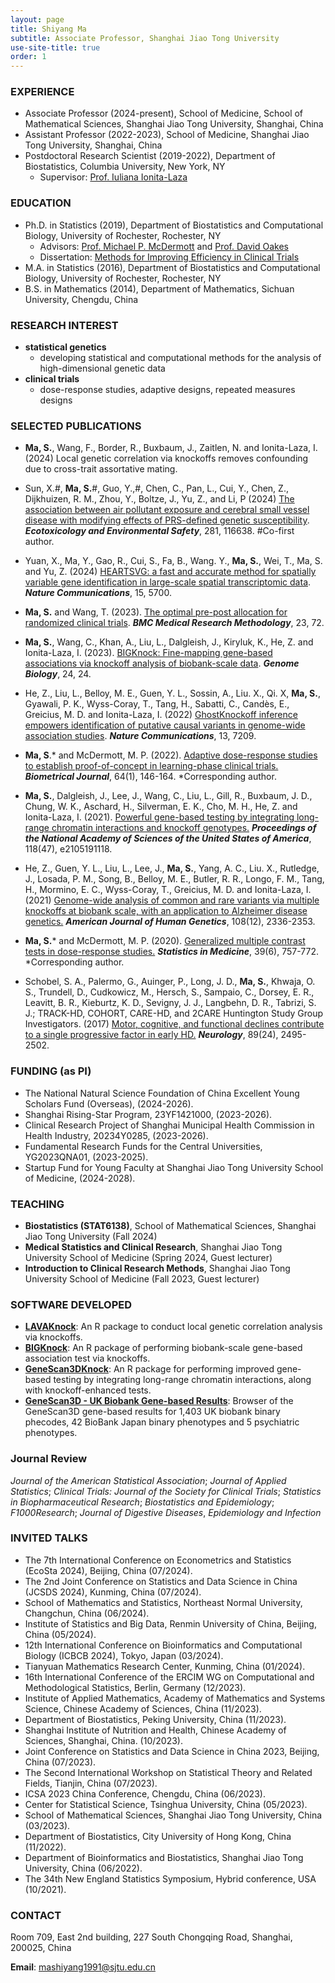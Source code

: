 ```yaml
---
layout: page
title: Shiyang Ma
subtitle: Associate Professor, Shanghai Jiao Tong University
use-site-title: true
order: 1
---
```


### EXPERIENCE
* Associate Professor (2024-present), School of Medicine, School of Mathematical Sciences, Shanghai Jiao Tong University, Shanghai, China
* Assistant Professor (2022-2023), School of Medicine, Shanghai Jiao Tong University, Shanghai, China
* Postdoctoral Research Scientist (2019-2022), Department of Biostatistics, Columbia University, New York, NY
    - Supervisor: [Prof. Iuliana Ionita-Laza](http://www.columbia.edu/~ii2135/)  


### EDUCATION 
*  Ph.D. in Statistics (2019), Department of Biostatistics and Computational Biology, University of Rochester, Rochester, NY  
    - Advisors: [Prof. Michael P. McDermott](https://www.urmc.rochester.edu/biostat/people/faculty/mcdermott.aspx) and [Prof. David Oakes](https://www.urmc.rochester.edu/biostat/people/faculty/oakes.aspx)       
    - Dissertation: [Methods for Improving Efficiency in Clinical Trials](https://search.proquest.com/docview/2335218128?pq-origsite=gscholar&fromopenview=true)     
*  M.A. in Statistics (2016), Department of Biostatistics and Computational Biology, University of Rochester, Rochester, NY    
*  B.S. in Mathematics (2014), Department of Mathematics, Sichuan University, Chengdu, China


### RESEARCH  INTEREST
* **statistical genetics**
   - developing statistical and computational methods for the analysis of high-dimensional genetic data
* **clinical trials** 
   - dose-response studies, adaptive designs, repeated measures designs


### SELECTED PUBLICATIONS 
<!---* **Ma, S.** and Zhang, Z. (2024). Powerful AI models uncover the mystery of the multi-systemic effects and autoimmunity of systemic lupus erythematosus.-->

* **Ma, S.**, Wang, F., Border, R., Buxbaum, J., Zaitlen, N. and Ionita-Laza, I. (2024) Local genetic correlation via knockoffs removes confounding due to cross-trait assortative mating.

<!---* Cui, Y., Lin, Q., Zhou, J., Yuan, X., **Ma, S.**\*, and Yu, Z.\* (2024) High-dimensional mediation analysis for longitudinal data. *Co-corresponding author.-->

* Sun, X.#, **Ma, S.**#, Guo, Y.,#, Chen, C., Pan, L., Cui, Y., Chen, Z., Dijkhuizen, R. M., Zhou, Y., Boltze, J., Yu, Z., and Li, P (2024) [The association between air pollutant exposure and cerebral small vessel disease with modifying effects of PRS-defined genetic susceptibility](https://www.sciencedirect.com/science/article/pii/S0147651324007140?via%3Dihub). _**Ecotoxicology and Environmental Safety**_, 281, 116638. #Co-first author.

* Yuan, X., Ma, Y., Gao, R., Cui, S., Fa, B., Wang. Y., **Ma, S.**, Wei, T., Ma, S. and Yu, Z. (2024) [HEARTSVG: a fast and accurate method for spatially variable gene identification in large-scale spatial transcriptomic data](https://doi.org/10.1038/s41467-024-49846-1). _**Nature Communications**_, 15, 5700.

* **Ma, S.** and Wang, T. (2023). [The optimal pre-post allocation for randomized clinical trials](https://doi.org/10.1186/s12874-023-01893-w). _**BMC Medical Research Methodology**_, 23, 72.

* **Ma, S.**, Wang, C., Khan, A., Liu, L., Dalgleish, J., Kiryluk, K., He, Z. and Ionita-Laza, I. (2023). [BIGKnock: Fine-mapping gene-based associations via knockoff analysis of biobank-scale data](https://doi.org/10.1186/s13059-023-02864-6). _**Genome Biology**_, 24, 24.

* He, Z., Liu, L., Belloy, M. E., Guen, Y. L., Sossin, A., Liu. X., Qi. X, **Ma, S.**, Gyawali, P. K., Wyss-Coray, T., Tang, H., Sabatti, C., Candès, E., Greicius, M. D. and Ionita-Laza, I. (2022) [GhostKnockoff inference empowers identification of putative causal variants in genome-wide association studies](https://doi.org/10.1038/s41467-022-34932-z). _**Nature Communications**_, 13, 7209.
  
* **Ma, S**.\* and McDermott, M. P. (2022). [Adaptive dose-response studies to establish proof-of-concept in learning-phase clinical trials.](https://doi.org/10.1002/bimj.202100044) _**Biometrical Journal**_, 64(1), 146-164. *Corresponding author.

* **Ma, S.**, Dalgleish, J., Lee, J., Wang, C., Liu, L., Gill, R., Buxbaum, J. D., Chung, W. K., Aschard, H., Silverman, E. K., Cho, M. H., He, Z. and Ionita-Laza, I. (2021). [Powerful gene-based testing by integrating long-range chromatin interactions and knockoff genotypes.](https://doi.org/10.1073/pnas.2105191118) _**Proceedings of the National Academy of Sciences of the United States of America**_, 118(47), e2105191118.

* He, Z., Guen, Y. L., Liu, L., Lee, J., **Ma, S.**, Yang, A. C.,  Liu. X., Rutledge, J., Losada, P. M., Song, B., Belloy, M. E., Butler, R. R., Longo, F. M., Tang, H., Mormino, E. C., Wyss-Coray, T., Greicius, M. D. and Ionita-Laza, I. (2021) [Genome-wide analysis of common and rare variants via multiple knockoffs at biobank scale, with an application to Alzheimer disease genetics.](https://doi.org/10.1016/j.ajhg.2021.10.009) _**American Journal of Human Genetics**_, 108(12), 2336-2353.

<!---* Prasad, P., Brown, L., **Ma, S.**, McDavid, A., Rudmann, A., Lent, D., Reagan-Webster, P., Valcin, K. E., Graman, P. and Apostolakos, M. (2021). ["If the glove fits": Hospital-wide universal gloving is associated with improved hand hygiene and may reduce Clostridioides difficile infection.](https://doi.org/10.1017/ice.2020.1422) _**Infection Control and Hospital Epidemiology**_, 42(11), 1351-1355.-->

* **Ma, S.**\* and McDermott, M. P. (2020). [Generalized multiple contrast tests in dose-response studies.](https://doi.org/10.1002/sim.8444) _**Statistics in Medicine**_, 39(6), 757-772. *Corresponding author.

<!---* Andrzejewski, K. L., **Ma, S.**, Owens, A., Bull, M. T., Biglan, K. M., Kanchana, S., Mink, J. W., McDermott, M. P., Crane, B. T., Barbano, R. (2018) [Alterations in vestibular function in individuals with cervical dystonia and the effects of botulinum toxin treatment.](https://doi.org/10.1016/j.baga.2018.05.001) _**Basal Ganglia**_, 13, 1-6. -->

* Schobel, S. A., Palermo, G., Auinger, P., Long, J. D., **Ma, S.**, Khwaja, O. S., Trundell, D., Cudkowicz, M., Hersch, S., Sampaio, C., Dorsey, E. R., Leavitt, B. R., Kieburtz, K. D., Sevigny, J. J., Langbehn, D. R., Tabrizi, S. J.; TRACK-HD, COHORT, CARE-HD, and 2CARE Huntington Study Group Investigators. (2017) [Motor, cognitive, and functional declines contribute to a single progressive factor in early HD.](https://doi.org/10.1212/WNL.0000000000004743) _**Neurology**_, 89(24), 2495-2502.

<!---* Couderc, J. P., **Ma, S.**, Page, A., Besaw, C., Xia, J., Chiu, W. B., de Bie, J., Vicente, J., Vaglio, M., Badilini, F., Babaeizadeh, S., Chien, C. S., Baumert, M. (2017) [An evaluation of multiple algorithms for the measurement of the heart rate corrected JTpeak interval.](https://doi.org/10.1016/j.jelectrocard.2017.08.025) _**Journal of Electrocardiology**_, 50(6), 769-775.-->

### FUNDING (as PI)
* The National Natural Science Foundation of China Excellent Young Scholars Fund (Overseas), (2024-2026).
* Shanghai Rising-Star Program, 23YF1421000, (2023-2026).
* Clinical Research Project of Shanghai Municipal Health Commission in Health Industry, 20234Y0285, (2023-2026).
* Fundamental Research Funds for the Central Universities, YG2023QNA01, (2023-2025).
* Startup Fund for Young Faculty at Shanghai Jiao Tong University School of Medicine, (2024-2028).

### TEACHING
* **Biostatistics (STAT6138)**, School of Mathematical Sciences, Shanghai Jiao Tong University (Fall 2024)
* **Medical Statistics and Clinical Research**, Shanghai Jiao Tong University School of Medicine (Spring 2024, Guest lecturer)
* **Introduction to Clinical Research Methods**, Shanghai Jiao Tong University School of Medicine (Fall 2023, Guest lecturer)

### SOFTWARE DEVELOPED
* **[LAVAKnock](https://github.com/shiyangm/LAVA-Knock)**: An R package to conduct local genetic correlation analysis via knockoffs.
* **[BIGKnock](https://github.com/Iuliana-Ionita-Laza/BIGKnock)**: An R package of performing biobank-scale gene-based association test via knockoffs. 
* **[GeneScan3DKnock](https://github.com/Iuliana-Ionita-Laza/GeneScan3DKnock)**: An R package for performing improved gene-based testing by integrating long-range chromatin interactions, along with knockoff-enhanced tests.
*  **[GeneScan3D - UK Biobank Gene-based Results](http://www.funlda.com/gs3d)**: Browser of the GeneScan3D gene-based results for 1,403 UK biobank binary phecodes, 42 BioBank Japan binary phenotypes and 5 psychiatric phenotypes.

### Journal Review
_Journal of the American Statistical Association_; _Journal of Applied Statistics_; _Clinical Trials: Journal of the Society for Clinical Trials_; _Statistics in Biopharmaceutical Research_; _Biostatistics and Epidemiology_; _F1000Research_; _Journal of Digestive Diseases_, _Epidemiology and Infection_

### INVITED TALKS
* The 7th International Conference on Econometrics and Statistics (EcoSta 2024), Beijing, China (07/2024).
* The 2nd Joint Conference on Statistics and Data Science in China (JCSDS 2024), Kunming, China (07/2024).
* School of Mathematics and Statistics, Northeast Normal University, Changchun, China (06/2024).
* Institute of Statistics and Big Data, Renmin University of China, Beijing, China (05/2024).
* 12th International Conference on Bioinformatics and Computational Biology (ICBCB 2024), Tokyo, Japan (03/2024).
* Tianyuan Mathematics Research Center, Kunming, China (01/2024).
* 16th International Conference of the ERCIM WG on Computational and Methodological Statistics, Berlin, Germany (12/2023).
* Institute of Applied Mathematics, Academy of Mathematics and Systems Science, Chinese Academy of Sciences, China (11/2023).
* Department of Biostatistics, Peking University, China (11/2023).
* Shanghai Institute of Nutrition and Health, Chinese Academy of Sciences, Shanghai, China. (10/2023).
* Joint Conference on Statistics and Data Science in China 2023, Beijing, China (07/2023).
* The Second International Workshop on Statistical Theory and Related Fields, Tianjin, China (07/2023).
* ICSA 2023 China Conference, Chengdu, China (06/2023).
* Center for Statistical Science, Tsinghua University, China (05/2023).
* School of Mathematical Sciences, Shanghai Jiao Tong University, China (03/2023).
* Department of Biostatistics, City University of Hong Kong, China (11/2022).
* Department of Bioinformatics and Biostatistics, Shanghai Jiao Tong University, China (06/2022).
* The 34th New England Statistics Symposium, Hybrid conference, USA  (10/2021).

### CONTACT
Room 709, East 2nd building,
227 South Chongqing Road,
Shanghai, 200025, China  

**Email**: mashiyang1991@sjtu.edu.cn
